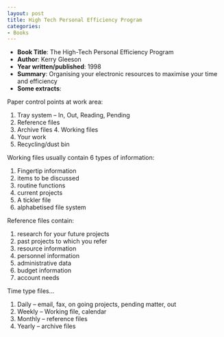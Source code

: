 ```yaml
---
layout: post
title: High Tech Personal Efficiency Program
categories:
- Books
---
```



- **Book Title**: The High-Tech Personal Efficiency Program
- **Author**: Kerry Gleeson
- **Year written/published**: 1998
- **Summary**: Organising your electronic resources to maximise your time and efficiency
- **Some extracts**:

Paper control points at work area:

1. Tray system – In, Out, Reading, Pending
2. Reference files
3. Archive files 4. Working files
5. Your work
6. Recycling/dust bin

Working files usually contain 6 types of information:

1. Fingertip information
2. items to be discussed
3. routine functions
4. current projects
5. A tickler file
6. alphabetised file system

Reference files contain:

1. research for your future projects
2. past projects to which you refer
3. resource information
4. personnel information
5. administrative data
6. budget information
7. account needs

Time type files…

1. Daily – email, fax, on going projects, pending matter, out
2. Weekly – Working file, calendar
3. Monthly – reference files
4. Yearly – archive files
